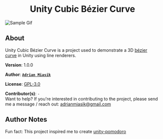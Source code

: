 <h1 align="center">Unity Cubic Bézier Curve</h1>

![Sample Gif](/Promo/cubic-bezier-curve-demo-preview.gif)

## About

Unity Cubic Bézier Curve is a project used to demonstrate a 3D [bézier curve](https://en.wikipedia.org/wiki/B%C3%A9zier_curve) in Unity using line renderers.

**Version**:  1.0.0

**Author**:  **[`Adrian Miasik`](https://adrian-miasik.com)**

**License**: [GPL-3.0](LICENSE)

**Contributor(s)**: `-`  
Want to help? If you're interested in contributing to the project, please send me a message / reach out: adrianmiasik@gmail.com

## Author Notes
Fun fact: This project inspired me to create [unity-pomodoro](https://github.com/adrian-miasik/unity-shaders/releases/tag/v1.0.0)
